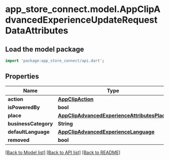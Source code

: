 # app_store_connect.model.AppClipAdvancedExperienceUpdateRequestDataAttributes

## Load the model package
```dart
import 'package:app_store_connect/api.dart';
```

## Properties
Name | Type | Description | Notes
------------ | ------------- | ------------- | -------------
**action** | [**AppClipAction**](AppClipAction.md) |  | [optional] 
**isPoweredBy** | **bool** |  | [optional] 
**place** | [**AppClipAdvancedExperienceAttributesPlace**](AppClipAdvancedExperienceAttributesPlace.md) |  | [optional] 
**businessCategory** | **String** |  | [optional] 
**defaultLanguage** | [**AppClipAdvancedExperienceLanguage**](AppClipAdvancedExperienceLanguage.md) |  | [optional] 
**removed** | **bool** |  | [optional] 

[[Back to Model list]](../README.md#documentation-for-models) [[Back to API list]](../README.md#documentation-for-api-endpoints) [[Back to README]](../README.md)


